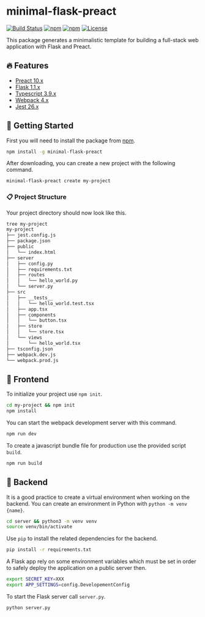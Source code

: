 # minimal-flask-preact

[![Build Status](https://travis-ci.org/naustica/minimal-flask-preact.svg?branch=master)](https://travis-ci.org/github/naustica/minimal-flask-preact)
[![npm](https://img.shields.io/npm/dm/minimal-flask-preact)](https://www.npmjs.com/package/minimal-flask-preact)
[![npm](https://img.shields.io/npm/v/minimal-flask-preact)](https://www.npmjs.com/package/minimal-flask-preact)
[![License](https://img.shields.io/github/license/naustica/minimal-flask-preact)](https://github.com/naustica/minimal-flask-preact/blob/master/LICENSE.txt)

This package generates a minimalistic template for building a full-stack web application with Flask and Preact.

## 🔥 Features

- [Preact 10.x](https://preactjs.com/)
- [Flask 1.1.x](https://flask.palletsprojects.com/en/1.1.x/)
- [Typescript 3.9.x](https://www.typescriptlang.org/)
- [Webpack 4.x](https://webpack.js.org/)
- [Jest 26.x](https://jestjs.io/)

## 💁 Getting Started
First you will need to install the package from [npm](https://www.npmjs.com/package/minimal-flask-preact).

```bash
npm install -g minimal-flask-preact
```

After downloading, you can create a new project with the following command.

```bash
minimal-flask-preact create my-project
```

### 📋 Project Structure
Your project directory should now look like this.

```bash
tree my-project
my-project
├── jest.config.js
├── package.json
├── public
│   └── index.html
├── server
│   ├── config.py
│   ├── requirements.txt
│   ├── routes
│   │   └── hello_world.py
│   └── server.py
├── src
│   ├── __tests__
│   │   └── hello_world.test.tsx
│   ├── app.tsx
│   ├── components
│   │   └── button.tsx
│   ├── store
│   │   └── store.tsx
│   └── views
│       └── hello_world.tsx
├── tsconfig.json
├── webpack.dev.js
└── webpack.prod.js
```

## 🚀 Frontend

To initialize your project use `npm init`.

```bash
cd my-project && npm init
npm install
```

You can start the webpack development server with this command.
```bash
npm run dev
```

To create a javascript bundle file for production use the provided script `build`.
```bash
npm run build
```

## 🤖 Backend
It is a good practice to create a virtual environment when working on the backend. You can create an environment in Python with `python -m venv {name}`.

```bash
cd server && python3 -m venv venv
source venv/bin/activate
```

Use `pip` to install the related dependencies for the backend.

```bash
pip install -r requirements.txt
```

A Flask app rely on some environment variables which must be set in order to safely deploy the application on a public server then.

```bash
export SECRET_KEY=XXX
export APP_SETTINGS=config.DevelopementConfig
```

To start the Flask server call `server.py`.
```bash
python server.py
```
